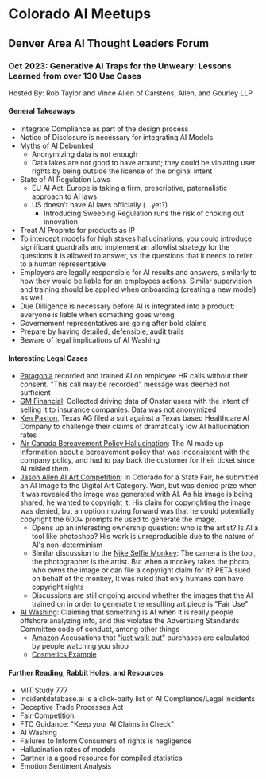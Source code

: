 # Colorado AI Meetups

## Denver Area AI Thought Leaders Forum

### Oct 2023: Generative AI Traps for the Unweary: Lessons Learned from over 130 Use Cases

Hosted By: Rob Taylor and Vince Allen of Carstens, Allen, and Gourley LLP

#### General Takeaways

* Integrate Compliance as part of the design process
* Notice of Disclosure is necessary for integrating AI Models
* Myths of AI Debunked
  * Anonymizing data is not enough
  * Data lakes are not good to have around; they could be violating user rights by being outside the license of the original intent
* State of AI Regulation Laws
  * EU AI Act: Europe is taking a firm, prescriptive, paternalistic approach to AI laws
  * US doesn't have AI laws officially (...yet?)
    * Introducing Sweeping Regulation runs the risk of choking out innovation
* Treat AI Propmts for products as IP
* To intercept models for high stakes hallucinations, you could introduce significant guardrails and implement an allowlist strategy for the questions it is allowed to answer, vs the questions that it needs to refer to a human representative
* Employers are legally responsible for AI results and answers, similarly to how they would be liable for an employees actions. Similar supervision and training should be applied when onboarding (creating a new model) as well
* Due Dilligence is necessary before AI is integrated into a product: everyone is liable when something goes wrong
* Governement representatives are going after bold claims
* Prepare by having detailed, defensible, audit trails
* Beware of legal implications of AI Washing

#### Interesting Legal Cases

* [Patagonia](https://www.cxtoday.com/contact-centre/talkdesk-customer-patagonia-sued-over-its-use-of-contact-center-ai/) recorded and trained AI on employee HR calls without their consent. "This call may be recorded" message was deemed not sufficient
* [GM Financial](https://www.justice.gov/opa/pr/gm-financial-pay-over-35-million-resolve-servicemembers-civil-relief-act-claims): Collected driving data of Onstar users with the intent of selling it to insurance companies. Data was not anonymized
* [Ken Paxton](https://www.texasattorneygeneral.gov/news/releases/attorney-general-ken-paxton-reaches-settlement-first-its-kind-healthcare-generative-ai-investigation_), Texas AG filed a suit against a Texas based Healthcare AI Company to challenge their claims of dramatically low AI hallucination rates
* [Air Canada Bereavement Policy Hallucination](https://aibusiness.com/nlp/air-canada-held-responsible-for-chatbot-s-hallucinations-): The AI made up information about a bereavement policy that was inconsistent with the company policy, and had to pay back the customer for their ticket since AI misled them.
* [Jason Allen AI Art Competition](https://www.cpr.org/2023/09/06/jason-allens-ai-art-won-colorado-fair-feds-deny-copyright-protection/): In Colorado for a State Fair, he submitted an AI Image to the Digital Art Category. Won, but was denied prize when it was revealed the image was generated with AI. As his image is being shared, he wanted to copyright it. His claim for copyrighting the image was denied, but an option moving forward was that he could potentially copyright the 600+ prompts he used to generate the image.
  * Opens up an interesting ownership question: who is the artist? Is AI a tool like photoshop? His work is unreproducible due to the nature of AI's non-determinism
  * Similar discussion to the [Nike Selfie Monkey](https://www.npr.org/sections/thetwo-way/2017/09/12/550417823/-animal-rights-advocates-photographer-compromise-over-ownership-of-monkey-selfie): The camera is the tool, the photographer is the artist. But when a monkey takes the photo, who owns the image or can file a copyright claim for it? PETA sued on behalf of the monkey, It was ruled that only humans can have copyright rights
  * Discussions are still ongoing around whether the images that the AI trained on in order to generate the resulting art piece is "Fair Use"
* [AI Washing](https://www.debevoise.com/insights/publications/2024/04/the-increasing-risks-of-ai-washing-and-securities): Claiming that something is AI when it is really people offshore analyzing info, and this violates the Advertising Standards Committee code of conduct, among other things
  * [Amazon](https://www.bbc.com/news/articles/c9xx8122893o) Accusations that ["just walk out"](https://www.theverge.com/2024/4/17/24133029/amazon-just-walk-out-cashierless-ai-india) purchases are calculated by people watching you shop
  * [Cosmetics Example](https://www.legaldive.com/news/questions-over-ai-claims-lawsuits-securities-laws-lacroix-oddity-ai-washing/722152/)

#### Further Reading, Rabbit Holes, and Resources

* MIT Study 777
* incidentdatabase.ai is a click-baity list of AI Compliance/Legal incidents
* Deceptive Trade Processes Act
* Fair Competition
* FTC Guidance: "Keep your AI Claims in Check"
* AI Washing
* Failures to Inform Consumers of rights is negligence
* Hallucination rates of models
* Gartner is a good resource for compiled statistics
* Emotion Sentiment Analysis
